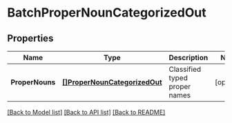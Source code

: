 # BatchProperNounCategorizedOut

## Properties
Name | Type | Description | Notes
------------ | ------------- | ------------- | -------------
**ProperNouns** | [**[]ProperNounCategorizedOut**](ProperNounCategorizedOut.md) | Classified typed proper names | [optional] 

[[Back to Model list]](../README.md#documentation-for-models) [[Back to API list]](../README.md#documentation-for-api-endpoints) [[Back to README]](../README.md)


